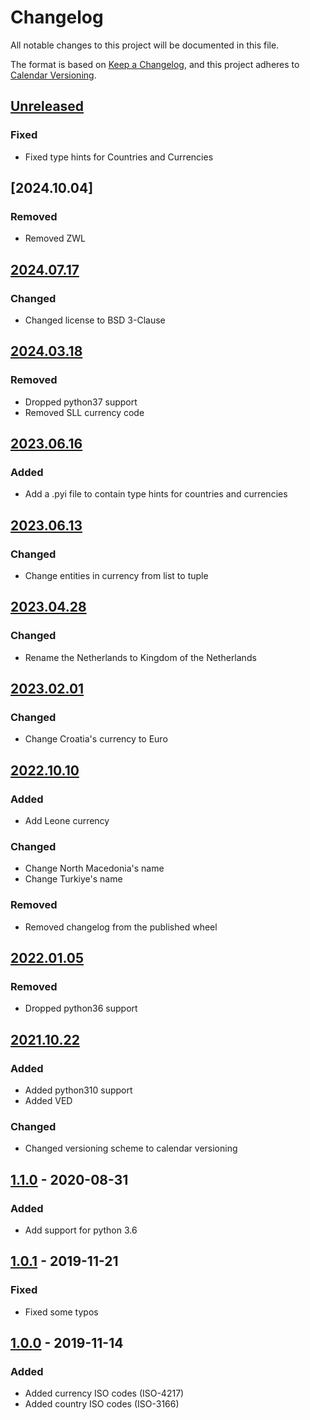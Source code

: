 # Changelog

All notable changes to this project will be documented in this file.

The format is based on [Keep a Changelog], and this project adheres to [Calendar Versioning].

## [Unreleased]

### Fixed

- Fixed type hints for Countries and Currencies

## [2024.10.04]

### Removed

- Removed ZWL

## [2024.07.17]

### Changed

- Changed license to BSD 3-Clause

## [2024.03.18]

### Removed

- Dropped python37 support
- Removed SLL currency code

## [2023.06.16]

### Added

- Add a .pyi file to contain type hints for countries and currencies

## [2023.06.13]

### Changed

- Change entities in currency from list to tuple

## [2023.04.28]

### Changed

- Rename the Netherlands to Kingdom of the Netherlands

## [2023.02.01]

### Changed

- Change Croatia\'s currency to Euro

## [2022.10.10]

### Added

- Add Leone currency

### Changed

- Change North Macedonia\'s name
- Change Turkiye\'s name

### Removed

- Removed changelog from the published wheel

## [2022.01.05]

### Removed

- Dropped python36 support

## [2021.10.22]

### Added

- Added python310 support
- Added VED

### Changed

- Changed versioning scheme to calendar versioning

## [1.1.0] - 2020-08-31

### Added

- Add support for python 3.6

## [1.0.1] - 2019-11-21

### Fixed

- Fixed some typos

## [1.0.0] - 2019-11-14

### Added

- Added currency ISO codes (ISO-4217)
- Added country ISO codes (ISO-3166)

[Keep a Changelog]: https://keepachangelog.com/en/1.1.0/
[Calendar Versioning]: https://calver.org
[Unreleased]: https://github.com/spapanik/teritorio/compare/v2024.10.04...master
[2024.07.17]: https://github.com/spapanik/teritorio/compare/v2024.07.17...v2024.10.04
[2024.07.17]: https://github.com/spapanik/teritorio/compare/v2024.03.18...v2024.07.17
[2024.03.18]: https://github.com/spapanik/teritorio/compare/v2023.06.16...v2024.03.18
[2023.06.16]: https://github.com/spapanik/teritorio/compare/v2023.06.13...v2023.06.16
[2023.06.13]: https://github.com/spapanik/teritorio/compare/v2023.04.28...v2023.06.13
[2023.04.28]: https://github.com/spapanik/teritorio/compare/v2023.02.01...v2023.04.28
[2023.02.01]: https://github.com/spapanik/teritorio/compare/v2023.10.10...v2023.02.01
[2022.10.10]: https://github.com/spapanik/teritorio/compare/v2022.01.05...v2022.10.10
[2022.01.05]: https://github.com/spapanik/teritorio/compare/v2021.10.22...v2022.01.05
[2021.10.22]: https://github.com/spapanik/teritorio/compare/v1.1.0...v2021.10.22
[1.1.0]: https://github.com/spapanik/teritorio/compare/v1.0.1...v1.1.0
[1.0.1]: https://github.com/spapanik/teritorio/compare/v1.0.0...v1.0.1
[1.0.0]: https://github.com/spapanik/teritorio/releases/tag/v1.0.0
